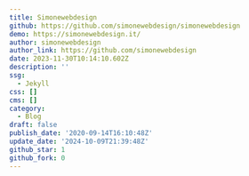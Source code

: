 ```yaml
---
title: Simonewebdesign
github: https://github.com/simonewebdesign/simonewebdesign
demo: https://simonewebdesign.it/
author: simonewebdesign
author_link: https://github.com/simonewebdesign
date: 2023-11-30T10:14:10.602Z
description: ''
ssg:
  - Jekyll
css: []
cms: []
category:
  - Blog
draft: false
publish_date: '2020-09-14T16:10:48Z'
update_date: '2024-10-09T21:39:48Z'
github_star: 1
github_fork: 0
---
```

